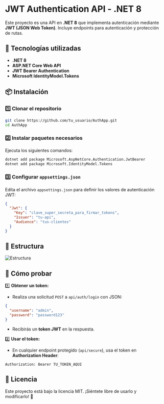 # JWT Authentication API - .NET 8

Este proyecto es una API en **.NET 8** que implementa autenticación mediante **JWT (JSON Web Token)**. Incluye endpoints para autenticación y protección de rutas.

## 🚀 Tecnologías utilizadas

- **.NET 8**
- **ASP.NET Core Web API**
- **JWT Bearer Authentication**
- **Microsoft IdentityModel.Tokens**

## 📦 Instalación

### 1️⃣ Clonar el repositorio
```sh
git clone https://github.com/tu_usuario/AuthApp.git
cd AuthApp
```

### 2️⃣ Instalar paquetes necesarios
Ejecuta los siguientes comandos:
```sh
dotnet add package Microsoft.AspNetCore.Authentication.JwtBearer
dotnet add package Microsoft.IdentityModel.Tokens
```

### 3️⃣ Configurar `appsettings.json`
Edita el archivo `appsettings.json` para definir los valores de autenticación JWT:
```json
{
  "Jwt": {
    "Key": "clave_super_secreta_para_firmar_tokens",
    "Issuer": "tu-api",
    "Audience": "tus-clientes"
  }
}
```
## 🚀 Estructura

![Estructura](https://usuarioperu.com/wp-content/uploads/2017/08/jwt.png)

## 🚀 Cómo probar

1️⃣ **Obtener un token:**
- Realiza una solicitud `POST` a `api/auth/login` con JSON:

```json
{
  "username": "admin",
  "password": "password123"
}
```

- Recibirás un **token JWT** en la respuesta.

2️⃣ **Usar el token:**
- En cualquier endpoint protegido (`api/secure`), usa el token en **Authorization Header**:

```
Authorization: Bearer TU_TOKEN_AQUI
```

## 📜 Licencia
Este proyecto está bajo la licencia MIT. ¡Siéntete libre de usarlo y modificarlo! 🚀


